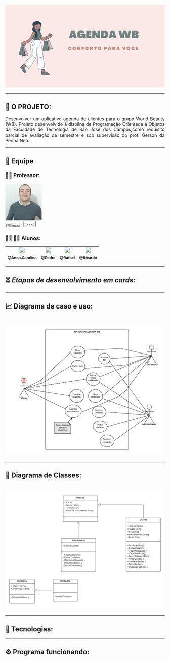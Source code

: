
![Alt Text](https://github.com/developersapi/WB_POO/blob/sprint1/agendawp.png)

--------------------------------------------------------------------------------------------------------------------
## :microscope: O PROJETO: 

<p align="justify"> Desenvolver um aplicativo agenda de clientes para o grupo World Beauty (WB). Projeto desenvolvido à displina de Programação Orientada a Objetos da Faculdade de Tecnologia de São José dos Campos,como requisito parcial  de avaliação de semestre e sob supervisão do prof. Gerson da Penha Neto.</p>


--------------------------------------------------------------------------------------------------------------------
## 	:handshake: Equipe

### :mage_man: Professor:

[<img src="https://github.com/developersapi/WB_POO/blob/main/gerson.jpeg" width=115 > <br> <sub> @Gerson  </sub>](https://github.com/gerson-pn)
| :---: |

### :technologist: :man_technologist: Alunos:

[<img src="https://github.com/developersapi/LMSApp/blob/main/ana.jpeg" width=115 > <br> <sub> @Anna Carolina  </sub>](https://github.com/AnnaCMendes)| [<img src="https://github.com/developersapi/LMSApp/blob/main/pedrofs.jpg" width=115 > <br> <sub> @Pedro </sub>](https://github.com/PedroSilva201) | [<img src="https://github.com/developersapi/LMSApp/blob/main/rafael.jpg" width=115 > <br> <sub> @Rafael </sub>](https://github.com/rafaeldossper)| [<img src="https://github.com/developersapi/LMSApp/blob/main/ricardofoto.jpg" width=115 > <br> <sub> @Ricardo </sub>](https://github.com/RicardoSousaPaiva) 
 | :---: |:---:|:---:|:---:|


--------------------------------------------------------------------------------------------------------------------

## :hourglass_flowing_sand: **_Etapas de desenvolvimento em cards:_**

--------------------------------------------------------------------------------------------------------------------

## :chart_with_upwards_trend: Diagrama de caso e uso:

## <h1 align="center"> ![](https://github.com/developersapi/WB_POO/blob/main/Caso%20de%20Uso%20UML.png) </h1> 

--------------------------------------------------------------------------------------------------------------------

## :tea: Diagrama de Classes:

## <h1 align="center"> ![](https://github.com/developersapi/WB_POO/blob/sprint1/Diagrama%20de%20classes.png) </h1> 

--------------------------------------------------------------------------------------------------------------------

## :rocket: Tecnologias:

--------------------------------------------------------------------------------------------------------------------

## :gear: Programa funcionando:
